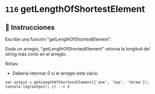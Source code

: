 # `116` getLengthOfShortestElement

## 📝 Instrucciones

Escribe una función "getLengthOfShortestElement".

Dado un arreglo, "getLengthOfShortestElement" retorna la longitud del string más corto en el arreglo.

Notas:
* Debería retornar 0 si el arreglo está vacío.

```Js
var output = getLengthOfShortestElement(['one', 'two', 'three']);
console.log(output); // --> 3
```